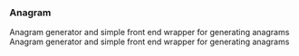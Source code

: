 ### Anagram

Anagram generator and simple front end wrapper for generating anagrams
Anagram generator and simple front end wrapper for generating anagrams
